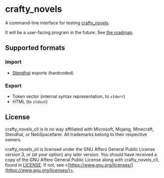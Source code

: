 # crafty_novels

A command-line interface for testing [crafty_novels](../).

It will be a user-facing program in the future. See [the roadmap](../README.md#roadmap).

## Supported formats

### Import

- [Stendhal](https://modrinth.com/mod/stendhal) exports (hardcoded)

### Export

- Token vector (internal syntax representation, to `stderr`)
- HTML (to `stdout`)

## License

crafty_novels_cli is in no way affiliated with Microsoft, Mojang, Minecraft, Stendhal, or NebSpacefarer. All trademarks belong to their respective owners.

crafty_novels_cli is licensed under the GNU Affero General Public License version 3, or (at your option) any later version.
You should have received a copy of the GNU Affero General Public License along with crafty_novels_cli, found in [LICENSE](./LICENSE).
If not, see \<[https://www.gnu.org/licenses/](https://www.gnu.org/licenses/)>.
